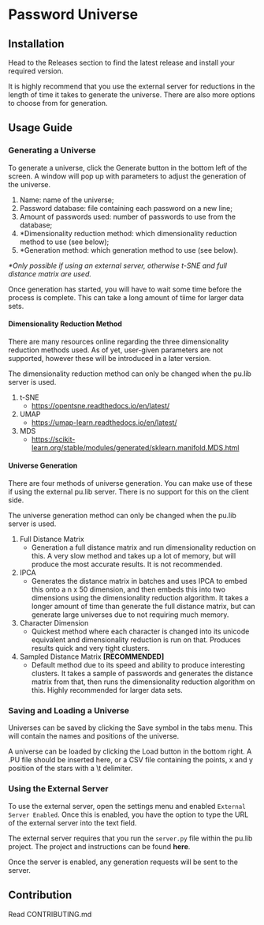 # Password Universe

## Installation
Head to the Releases section to find the latest release and install your required version.

It is highly recommend that you use the external server for reductions in the length of time it takes to generate the universe. There are also more options to choose from for generation.

## Usage Guide

### Generating a Universe

To generate a universe, click the Generate button in the bottom left of the screen. A window will pop up with parameters to adjust the generation of the universe.

1. Name: name of the universe;
2. Password database: file containing each password on a new line;
3. Amount of passwords used: number of passwords to use from the database;
4. *Dimensionality reduction method: which dimensionality reduction method to use (see below);
5. *Generation method: which generation method to use (see below).

*\*Only possible if using an external server, otherwise t-SNE and full distance matrix are used.*

Once generation has started, you will have to wait some time before the process is complete. This can take a long amount of tiime for larger data sets.

#### Dimensionality Reduction Method

There are many resources online regarding the three dimensionality reduction methods used. As of yet, user-given parameters are not supported, however these will be introduced in a later version.

The dimensionality reduction method can only be changed when the pu.lib server is used.

1. t-SNE
    - https://opentsne.readthedocs.io/en/latest/
2. UMAP
    - https://umap-learn.readthedocs.io/en/latest/
3. MDS
    - https://scikit-learn.org/stable/modules/generated/sklearn.manifold.MDS.html

#### Universe Generation

There are four methods of universe generation. You can make use of these if using the external pu.lib server. There is no support for this on the client side.

The universe generation method can only be changed when the pu.lib server is used.

1. Full Distance Matrix 
    - Generation a full distance matrix and run dimensionality reduction on this. A very slow method and takes up a lot of memory, but will produce the most accurate results. It is not recommended.
2. IPCA 
    - Generates the distance matrix in batches and uses IPCA to embed this onto a n x 50 dimension, and then embeds this into two dimensions using the dimensionality reduction algorithm. It takes a longer amount of time than generate the full distance matrix, but can generate large universes due to not requiring much memory.
3. Character Dimension
    - Quickest method where each character is changed into its unicode equivalent and dimensionality reduction is run on that. Produces results quick and very tight clusters.
4. Sampled Distance Matrix **[RECOMMENDED]**
    - Default method due to its speed and ability to produce interesting clusters. It takes a sample of passwords and generates the distance matrix from that, then runs the dimensionality reduction algorithm on this. Highly recommended for larger data sets.

### Saving and Loading a Universe

Universes can be saved by clicking the Save symbol in the tabs menu. This will contain the names and positions of the universe.

A universe can be loaded by clicking the Load button in the bottom right. A .PU file should be inserted here, or a CSV file containing the points, x and y position of the stars with a \t delimiter.

### Using the External Server

To use the external server, open the settings menu and enabled `External Server Enabled`. Once this is enabled, you have the option to type the URL of the external server into the text field.

The external server requires that you run the `server.py` file within the pu.lib project. The project and instructions can be found **here**.

Once the server is enabled, any generation requests will be sent to the server.

## Contribution

Read CONTRIBUTING.md